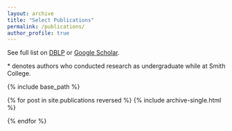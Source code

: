 ```yaml
---
layout: archive
title: "Select Publications"
permalink: /publications/
author_profile: true
---
```


See full list on [DBLP](https://dblp.org/pers/hd/g/Grubb:Alicia_M=) or [Google Scholar](https://scholar.google.com/citations?user=br2VoDkAAAAJ&hl=en&authuser=1).


\* denotes authors who conducted research as undergraduate while at Smith College.  

{% include base_path %}

{% for post in site.publications reversed %}
  {% include archive-single.html %}
  <!-- {% include archive-project.html %} -->
{% endfor %}

